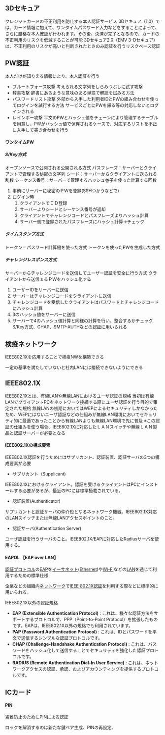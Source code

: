 ## 3Dセキュア
クレジットカードの不正利用を防止する本人認証サービス
3Dセキュア（1.0）では、カード情報に加えて、ワンタイムパスワード入力などをすることによって、さらに厳格な本人確認が行われます。その後、決済が完了となるので、カードの不正利用のリスクを低減することが可能
3Dセキュア2.0（EMV 3-Dセキュア）は、不正利用のリスクが高いと判断されたときのみ認証を行うリスクベース認証

## PW認証
本人だけが知りえる情報により、本人認証を行う

- ブルートフォース攻撃
考えられる文字列をしらみつぶしに試す攻撃
- 辞書攻撃
辞書にあるような意味のある単語で解読を試みる方法
- パスワードリスト攻撃
外部から入手した利用者IDとPWの組み合わせを使ってログインを試行する方法
サービスごとにPWを帰る等の対応しないとログインされる
- レインボー攻撃
平文のPWとハッシュ値をチェーンにより管理するテーブルを用意し、PWがハッシュ値で保存されるケースで、対応するリストを不正に入手して突き合わせを行う

#### ワンタイムPW
##### S/Key方式
オープンソースで公開される公開される方式
パスフレーズ：サーバーとクライアントで管理する秘密の文字列
シード：サーバーからクライアントに送られる乱数
シーケンス番号：サーバーで管理するハッシュ巻子を使った計算する回数
1. 事前にサーバーに秘密のＰＷを登録(SSHつかうなどで)
2. ログイン時
   1. クライアントでＩＤ登録
   2. サーバーよりシードとシーケンス番号が返却
   3. クライアントでチャレンジコードとパスフレーズよりハッシュ計算
   4. サーバー側で登録されたパスフレーズにハッシュ計算→チェック
##### タイムスタンプ方式
トークン＝パスワード計算機を使った方式
トークンを使ったPWを生成した方式

##### チャレンジレスポンス方式
サーバーからチャレンジコードを送信してユーザー認証を安全に行う方式
クライアントから送信ｓるＰＷをハッシュ化する
1. ユーザーIDをサーバーに送信
2. サーバーはチャレンジコードをクライアントに送信
3. チャレンジコードを受信したクライアントはパスワードとチャレンジコードにハッシュ計算
4. 3のハッシュ値をサーバーに送信
5. サーバーで4のハッシュ値計算と同様の計算を行い、整合するかチェック
S/Key方式、CHAP、SMTP-AUTHなどの認証に用いられる



## 検疫ネットワーク

IEEE802.1Xを応用することで検疫NWを構築できる

一定の基準を満たしていないと社内LANには接続できないようにできる


## IEEE802.1X

IEEE802.1Xとは、有線LANや無線LANにおけるユーザ認証の規格
当初は有線LANでクライアントPCをネットワーク接続する際にユーザ認証を行う目的で策定された規格
無線LANの初期においてはWEPによるセキュリティしかなかったため、WEPにはないユーザ認証などの仕組みが無線LAN環境においてセキュリティ的に最適であったことから有線LANよりも無線LAN環境で先に普及
※この認証の仕組みを使う場合、IEEE802.1Xに対応したＬＡＮスイッチや無線ＬＡＮ製品と認証サーバーが必要となる


#### IEEE802.1Xの構成要素

IEEE802.1X認証を行うためにはサプリカント、認証装置、認証サーバの3つの構成要素が必要

- サプリカント（Supplicant)

IEEE802.1Xにおけるクライアント。認証を受けるクライアントはPCにインストールする必要があるが、最近のPCには標準搭載されている。

- 認証装置(Authenticator)

サプリカントと認証サーバの仲介役となるネットワーク機器。IEEE802.1X対応のLANスイッチまたは無線LANアクセスポイントのこと。

- 認証サーバ(Authentication Server)

ユーザ認証を行うサーバのこと。IEEE802.1X/EAPに対応したRadiusサーバを使用する。


#### EAPOL **【EAP over LAN】**

[認証](https://e-words.jp/w/%E8%AA%8D%E8%A8%BC.html)[プロトコル](https://e-words.jp/w/%E3%83%97%E3%83%AD%E3%83%88%E3%82%B3%E3%83%AB.html)の[EAP](https://e-words.jp/w/EAP.html)を[イーサネット](https://e-words.jp/w/%E3%82%A4%E3%83%BC%E3%82%B5%E3%83%8D%E3%83%83%E3%83%88.html)([Ethernet](https://e-words.jp/w/%E3%82%A4%E3%83%BC%E3%82%B5%E3%83%8D%E3%83%83%E3%83%88.html))や[Wi-Fi](https://e-words.jp/w/Wi-Fi.html)などの[LAN](https://e-words.jp/w/LAN.html)を通じて利用するための標準仕様

企業などの組織内[ネットワーク](https://e-words.jp/w/%E3%83%8D%E3%83%83%E3%83%88%E3%83%AF%E3%83%BC%E3%82%AF.html)で[IEEE 802.1X認証](https://e-words.jp/w/IEEE_802.1X.html)を利用する際などに標準的に用いられる。

IEEE802.1X以外の認証規格


* **EAP (Extensible Authentication Protocol)** : これは、様々な認証方法をサポートするプロトコルで、PPP（Point-to-Point Protocol）を拡張したものです。EAPは、IEEE802.1X以外の規格でも利用されています。
* **PAP (Password Authentication Protocol)** : これは、IDとパスワードを平文で送信するシンプルな認証プロトコルです。
* **CHAP (Challenge-Handshake Authentication Protocol)** : これは、パスワードをハッシュ化して送信することでセキュリティを強化した認証プロトコルです。
* **RADIUS (Remote Authentication Dial-In User Service)** : これは、ネットワークアクセスの認証、承認、およびアカウンティングを提供するプロトコルです。


## ICカード

#### PIN

盗難防止のためにPINによる認証

ロックを解消するのは新たな鍵ペア生成、PINの再設定、
